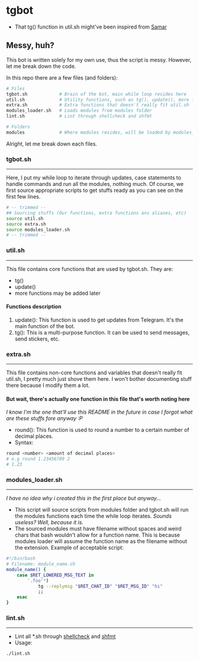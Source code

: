 # tgbot
- That tg() function in util.sh might've been inspired from [Samar](https://github.com/SamarV-121)

## Messy, huh?
This bot is written solely for my own use, thus the script is messy. However, let me break down the code.

In this repo there are a few files (and folders):
```bash
# Files
tgbot.sh            # Brain of the bot, main while loop resides here
util.sh             # Utility functions, such as tg(), update(), more functions may be added later
extra.sh            # Extra functions that doesn't really fit util.sh
modules_loader.sh   # Loads modules from modules folder
lint.sh             # Lint through shellcheck and shfmt

# Folders
modules             # Where modules resides, will be loaded by modules_loader.sh
```

Alright, let me break down each files.

### tgbot.sh
---
Here, I put my while loop to iterate through updates, case statements to handle commands and run all the modules, nothing much. Of course, we first source appropriate scripts to get stuffs ready as you can see on the first few lines.
```bash
# -- trimmed --
## Sourcing stuffs (Our functions, extra functions ans aliases, etc)
source util.sh
source extra.sh
source modules_loader.sh
# -- trimmed --
```

### util.sh
---
This file contains core functions that are used by tgbot.sh. They are:
- tg()
- update()
- more functions may be added later

#### Functions description
1. update(): This function is used to get updates from Telegram. It's the main function of the bot.
1. tg(): This is a multi-purpose function. It can be used to send messages, send stickers, etc.

### extra.sh
---
This file contains non-core functions and variables that doesn't really fit util.sh, I pretty much just shove them here. I won't bother documenting stuff there because I modify them a lot.

#### But wait, there's actually one function in this file that's worth noting here
*I know I'm the one that'll use this README in the future in case I forgot what are these stuffs fore anyway :P*
- round(): This function is used to round a number to a certain number of decimal places.
- Syntax:
```bash
round <number> <amount of decimal places>
# e.g round 1.23456789 2
# 1.23
```

### modules_loader.sh
---
*I have no idea why i created this in the first place but anyway...*

- This script will source scripts from modules folder and tgbot.sh will run the modules functions each time the while loop iterates. *Sounds useless? Well, because it is.*
- The sourced modules must have filename without spaces and weird chars that bash wouldn't allow for a function name. This is because modules loader will assume the function name as the filename without the extension. Example of acceptable script:
```bash
#!/bin/bash
# Filename: module_name.sh
module_name() {
    case $RET_LOWERED_MSG_TEXT in
        '.foo'*)
            tg --replymsg "$RET_CHAT_ID" "$RET_MSG_ID" "hi"
            ;;
    esac
}
```

### lint.sh
---
- Lint all *.sh through [shellcheck](https://github.com/koalaman/shellcheck) and [shfmt](https://github.com/mvdan/sh#shfmt)
- Usage:
```bash
./lint.sh
```

